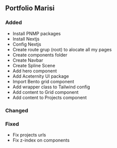 ## Portfolio Marisi 


### Added
- Install PNMP packages
- Install Nextjs 
- Config Nextjs
- Create route grup (root) to alocate all my pages
- Create components folder
- Create Navbar
- Create Spline Scene
- Add hero component
- Add Aceternity UI package
- Import Bento grid component
- Add wrapper class to Tailwind config
- Add content to Grid component
- Add content to Projects component


### Changed

### Fixed
- Fix projects urls
- Fix z-index on components